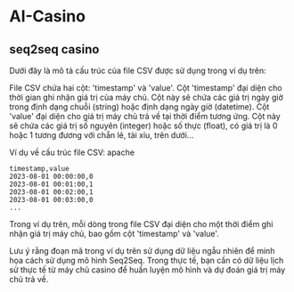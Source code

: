 # AI-Casino
seq2seq casino
--------
Dưới đây là mô tả cấu trúc của file CSV được sử dụng trong ví dụ trên:

File CSV chứa hai cột: 'timestamp' và 'value'.
Cột 'timestamp' đại diện cho thời gian ghi nhận giá trị của máy chủ. Cột này sẽ chứa các giá trị ngày giờ trong định dạng chuỗi (string) hoặc định dạng ngày giờ (datetime).
Cột 'value' đại diện cho giá trị máy chủ trả về tại thời điểm tương ứng. Cột này sẽ chứa các giá trị số nguyên (integer) hoặc số thực (float), có giá trị là 0 hoặc 1 tương đương với chẵn lẻ, tài xỉu, trên dưới...

Ví dụ về cấu trúc file CSV:
apache
`````
timestamp,value
2023-08-01 00:00:00,0
2023-08-01 00:01:00,1
2023-08-01 00:02:00,1
2023-08-01 00:03:00,0
...
`````
Trong ví dụ trên, mỗi dòng trong file CSV đại diện cho một thời điểm ghi nhận giá trị máy chủ, bao gồm cột 'timestamp' và 'value'.

Lưu ý rằng đoạn mã trong ví dụ trên sử dụng dữ liệu ngẫu nhiên để minh họa cách sử dụng mô hình Seq2Seq. Trong thực tế, bạn cần có dữ liệu lịch sử thực tế từ máy chủ casino để huấn luyện mô hình và dự đoán giá trị máy chủ trả về.
